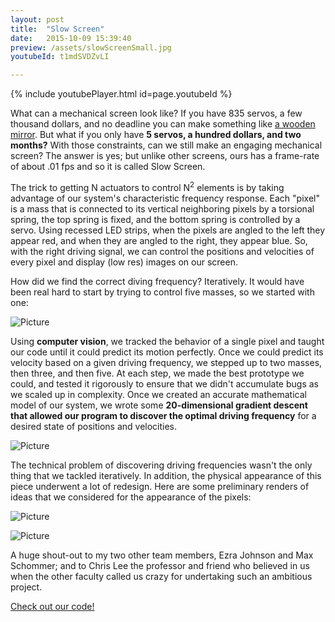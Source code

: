 ```yaml
---
layout: post
title:  "Slow Screen"
date:   2015-10-09 15:39:40
preview: /assets/slowScreenSmall.jpg
youtubeId: t1mdSVDZvLI

---
```


{% include youtubePlayer.html id=page.youtubeId %}

What can a mechanical screen look like? If you have 835 servos, a few thousand dollars, and no deadline you can make something like [a wooden mirror](https://www.youtube.com/watch?v=BZysu9QcceM&t). But what if you only have __5 servos, a hundred dollars, and two months?__ With those constraints, can we still make an engaging mechanical screen? The answer is yes; but unlike other screens, ours has a frame-rate of about .01 fps and so it is called Slow Screen.

The trick to getting N actuators to control N<sup>2</sup> elements is by taking advantage of our system's characteristic frequency response. Each "pixel" is a mass that is connected to its vertical neighboring pixels by a torsional spring, the top spring is fixed, and the bottom spring is controlled by a servo. Using recessed LED strips, when the pixels are angled to the left they appear red, and when they are angled to the right, they appear blue. So, with the right driving signal, we can control the positions and velocities of every pixel and display (low res) images on our screen.

How did we find the correct diving frequency? Iteratively. It would have been real hard to start by trying to control five masses, so we started with one:

![Picture]({{"/assets/singleMass.png"|absolute_url}})

Using __computer vision__, we tracked the behavior of a single pixel and taught our code until it could predict its motion perfectly. Once we could predict its velocity based on a given driving frequency, we stepped up to two masses, then three, and then five. At each step, we made the best prototype we could, and tested it rigorously to ensure that we didn't accumulate bugs as we scaled up in complexity. Once we created an accurate mathematical model of our system, we wrote some __20-dimensional gradient descent that allowed our program to discover the optimal driving frequency__ for a desired state of positions and velocities. 

![Picture]({{"/assets/slowScreenTest.png"|absolute_url}})

The technical problem of discovering driving frequencies wasn't the only thing that we tackled iteratively. In addition, the physical appearance of this piece underwent a lot of redesign. Here are some preliminary renders of ideas that we considered for the appearance of the pixels:

![Picture]({{"/assets/slowScreenProto1.gif"|absolute_url}})

![Picture]({{"/assets/slowScreenProto2.gif"|absolute_url}})

A huge shout-out to my two other team members, Ezra Johnson and Max Schommer; and to Chris Lee the professor and friend who believed in us when the other faculty called us crazy for undertaking such an ambitious project.

[Check out our code!](https://github.com/maxschommer/QED-Springs)
